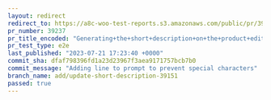 ```yaml
---
layout: redirect
redirect_to: https://a8c-woo-test-reports.s3.amazonaws.com/public/pr/39237/e2e/index.html
pr_number: 39237
pr_title_encoded: "Generating+the+short+description+on+the+product+editor"
pr_test_type: e2e
last_published: "2023-07-21 17:23:40 +0000"
commit_sha: dfaf798396fd1a23d23967f3aea9171757bcb7b0
commit_message: "Adding line to prompt to prevent special characters"
branch_name: add/update-short-description-39151
passed: true
---
```


